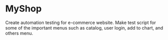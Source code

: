 # MyShop
Create automation testing for e-commerce website. Make test script for some of the important menus such as catalog, user login, add to chart, and others menu.
